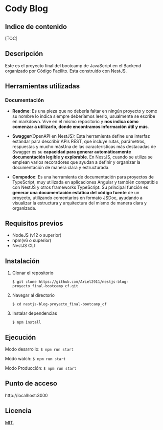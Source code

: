 # Cody Blog

## **Indice de contenido**

[TOC]

## Descripción

Este es el proyecto final del bootcamp de JavaScript en el Backend organizado por Código Facilito. Esta construido con NestJS.

## Herramientas utilizadas

### Documentación

- **Readme**: Es una pieza que no debería faltar en ningún proyecto y como su nombre lo indica siempre deberíamos leerlo, usualmente se escribe en markdown. Vive en el mismo repositorio y **nos indica cómo comenzar a utilizarlo, donde encontramos información útil y más**.

- **Swagger**(OpenAPI en NestJS): Esta herramienta define una interfaz estándar para describir APIs REST, que incluye rutas, parámetros, respuestas y mucho másUna de las características más destacadas de Swagger es su **capacidad para generar automáticamente documentación legible y explorable**. En NestJS, cuando se utiliza se emplean varios recoradores que ayudan a definir y organizar la documentación de manera clara y estructurada.

- **Compodoc**: Es una herramienta de documentación para proyectos de TypeScript, muy utilizada en aplicaciones Angular y también compatible con NestJS y otros frameworks TypeScript. Su principal función es **generar una documentación estática del código fuente** de un proyecto, utilizando comentarios en formato JSDoc, ayudando a visualizar la estructura y arquitectura del mismo de manera clara y organizada.

## Requisitos previos

- NodeJS (v12 o superior)
- npm(v6 o superior)
- NestJS CLI

## Instalación

1. Clonar el repositorio

   `$ git clone https://github.com/Ariel2911/nestjs-blog-proyecto_final-bootcamp_cf.git`

2. Navegar al directorio

   `$ cd nestjs-blog-proyecto_final-bootcamp_cf`

3. Instalar dependencias

   `$ npm install`

## Ejecución

Modo desarrollo:
`$ npm run start`

Modo watch:
`$ npm run start`

Modo Producción:
`$ npm run start`

## Punto de acceso

http://localhost:3000

## Licencia

[MIT](https://es.wikipedia.org/wiki/Licencia_MIT).
